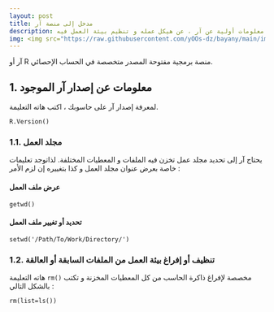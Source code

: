 ```yaml
---
layout: post
title: مدخل إلى منصة آر
description: معلومات أولية عن آر ، عن هيكل عمله و تنظيم بيئة العمل فيه 
img: <img src="https://raw.githubusercontent.com/yOOs-dz/bayany/main/images/logo_Rtips.png" width='100' height= auto/>
---
```



آر أو R منصة برمجية مفتوحة المصدر متخصصة في الحساب الإحصائي.


## 1. معلومات عن إصدار آر الموجود

لمعرفة إصدار آر على حاسوبك ، اكتب هاته التعليمة.

```
R.Version()
```
### 1.1. مجلد العمل

يحتاج آر إلى تحديد مجلد عمل تخزن فيه الملفات و المعطيات المختلفة. لذاتوجد تعليمات خاصة بعرض عنوان مجلد العمل و كذا بتغييره إن لزم الأمر :

#### عرض ملف العمل
```
getwd()
```
#### تحديد أو تغيير ملف العمل
```
setwd('/Path/To/Work/Directory/')
```

### 1.2. تنظيف أو إفراغ بيئة العمل من الملفات السابقة أو العالقة


هاته التعليمة ```rm()``` مخصصة لإفراغ ذاكرة الحاسب من كل المعطيات المخزنة و تكتب بالشكل التالي :

```
rm(list=ls())
```

